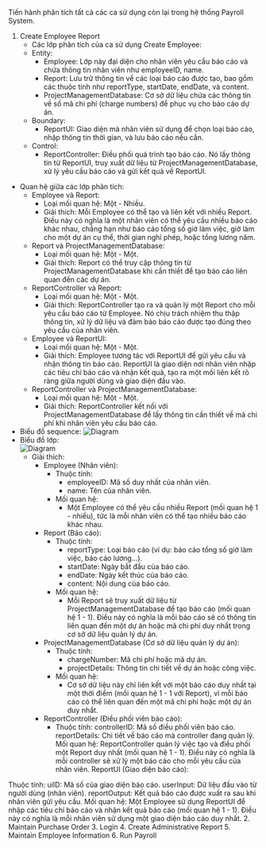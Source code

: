Tiến hành phân tích tất cả các ca sử dụng còn lại trong hệ thống Payroll System.
1. Create Employee Report
   - Các lớp phân tích của ca sử dụng Create Employee:
    - Entity:
       - Employee: Lớp này đại diện cho nhân viên yêu cầu báo cáo và chứa thông tin nhân viên như employeeID, name.
       - Report: Lưu trữ thông tin về các loại báo cáo được tạo, bao gồm các thuộc tính như reportType, startDate, endDate, và content.
       - ProjectManagementDatabase: Cơ sở dữ liệu chứa các thông tin về số mã chi phí (charge numbers) để phục vụ cho báo cáo dự án.
    - Boundary:
       - ReportUI: Giao diện mà nhân viên sử dụng để chọn loại báo cáo, nhập thông tin thời gian, và lưu báo cáo nếu cần.
    - Control:
       - ReportController: Điều phối quá trình tạo báo cáo. Nó lấy thông tin từ ReportUI, truy xuất dữ liệu từ ProjectManagementDatabase, xử lý yêu cầu báo cáo và gửi kết quả về ReportUI.
  - Quan hệ giữa các lớp phân tích:
     - Employee và Report:
        - Loại mối quan hệ: Một - Nhiều.
        - Giải thích: Mỗi Employee có thể tạo và liên kết với nhiều Report. Điều này có nghĩa là một nhân viên có thể yêu cầu nhiều báo cáo khác nhau, chẳng hạn như báo cáo tổng số giờ làm việc, giờ làm cho một dự án cụ thể, thời gian nghỉ phép, hoặc tổng lương năm.
     - Report và ProjectManagementDatabase:
        - Loại mối quan hệ: Một - Một.
        - Giải thích: Report có thể truy cập thông tin từ ProjectManagementDatabase khi cần thiết để tạo báo cáo liên quan đến các dự án. 
     - ReportController và Report:
        - Loại mối quan hệ: Một - Một.
        - Giải thích: ReportController tạo ra và quản lý một Report cho mỗi yêu cầu báo cáo từ Employee. Nó chịu trách nhiệm thu thập thông tin, xử lý dữ liệu và đảm bảo báo cáo được tạo đúng theo yêu cầu của nhân viên.
     - Employee và ReportUI:
        - Loại mối quan hệ: Một - Một.
        - Giải thích: Employee tương tác với ReportUI để gửi yêu cầu và nhận thông tin báo cáo. ReportUI là giao diện nơi nhân viên nhập các tiêu chí báo cáo và nhận kết quả, tạo ra một mối liên kết rõ ràng giữa người dùng và giao diện đầu vào.
     - ReportController và ProjectManagementDatabase:
        - Loại mối quan hệ: Một - Một.
        - Giải thích: ReportController kết nối với ProjectManagementDatabase để lấy thông tin cần thiết về mã chi phí khi nhân viên yêu cầu báo cáo.
  - Biểu đồ sequence:
     ![Diagram](https://www.planttext.com/api/plantuml/png/X991ReCm44NtFiLS81TWKKLAgggBIbMZ7620KUlAUCXu78cpTT4ZzGerCP2cWC82OVlDd-y__7nzRuEYQ6oSmKfPuB5f7NT4fkJeQvGEtgXbqUEpgTYhi1isTddbI0nvjTh1g_0dLVg27j-fIPjxL2mnq0ZaGcF67h1vcDIXI9-dI451CZQTJDIrPQ8FiMoiGYLMIImQT3fWIU0KhL20DZk2EXana9wPJj9UjNsnf6BfJ7EbzQhDijya5SLd0VArMR8o-2zW9uHAjqdyHM-3Uo9FCkDpSbFM1UnjQ1rs8sMurUjnzS4SKcJA4F0yIVLNNHdNuHzsPrxZT1SQtBlV44jVLb-oswPN_yl-0W00__y30000)
  - Biểu đồ lớp:\
![Diagram](https://www.planttext.com/api/plantuml/png/b5CzJiCm5DvzYgSiI4WTM3kWIfIXGm7nSm0tjP8WnmdECo92dHbOO6QXGXK22R4mrQeOqelu15m1jqtTqhGWFCJAPty_xxtaItysCgGILSm9sOBndT6t8WGHXECN2dxHzu4R_P0IdzCiW_quvKdE65mJiAi6h0HQpJgSe8n4K1u86ZC7zKZ9FsPf8j6nvVJrD4_P2dkQgKdHufFdt4nqAvYV26G2grP7CZbdFhQfe06BxHLBeXsQBRBx8PK1Er1nXyaL_tH6RZAa4SysrR5dlMN2EPCBJGTLEZ8hzW_9ivQJKb55GcLMLwGArqeVAbm-waq6sZRwFe8BHGM4Hjz041dz_cEmRgJUZWUrsYvuszvyJdN8YrS5lXa-Ar9YxfhTD_Uu3fdHRz0rUc2ZLDgrBEAyq0px2LmMZpQl6Ju9uCLeJJn7iRtwXyrlML6g7AwiwG01m-93182H8AHXlxZ9d_4D003__mC0)
    - Giải thích:
       - Employee (Nhân viên):
          - Thuộc tính:
             - employeeID: Mã số duy nhất của nhân viên.
             - name: Tên của nhân viên.
          - Mối quan hệ:
             - Một Employee có thể yêu cầu nhiều Report (mối quan hệ 1 - nhiều), tức là mỗi nhân viên có thể tạo nhiều báo cáo khác nhau.
       - Report (Báo cáo):
          - Thuộc tính:
             - reportType: Loại báo cáo (ví dụ: báo cáo tổng số giờ làm việc, báo cáo lương…).
             - startDate: Ngày bắt đầu của báo cáo.
             - endDate: Ngày kết thúc của báo cáo.
             - content: Nội dung của báo cáo.
          - Mối quan hệ:
             - Mỗi Report sẽ truy xuất dữ liệu từ ProjectManagementDatabase để tạo báo cáo (mối quan hệ 1 - 1). Điều này có nghĩa là mỗi báo cáo sẽ có thông tin liên quan đến một dự án hoặc mã chi phí duy nhất trong cơ sở dữ liệu quản lý dự án.
       - ProjectManagementDatabase (Cơ sở dữ liệu quản lý dự án):
          - Thuộc tính:
             - chargeNumber: Mã chi phí hoặc mã dự án.
             - projectDetails: Thông tin chi tiết về dự án hoặc công việc.
          - Mối quan hệ:
             - Cơ sở dữ liệu này chỉ liên kết với một báo cáo duy nhất tại một thời điểm (mối quan hệ 1 - 1 với Report), vì mỗi báo cáo có thể liên quan đến một mã chi phí hoặc một dự án duy nhất.
       - ReportController (Điều phối viên báo cáo):
          - Thuộc tính:
controllerID: Mã số điều phối viên báo cáo.
reportDetails: Chi tiết về báo cáo mà controller đang quản lý.
Mối quan hệ:
ReportController quản lý việc tạo và điều phối một Report duy nhất (mối quan hệ 1 - 1). Điều này có nghĩa là mỗi controller sẽ xử lý một báo cáo cho mỗi yêu cầu của nhân viên.
ReportUI (Giao diện báo cáo):

Thuộc tính:
uiID: Mã số của giao diện báo cáo.
userInput: Dữ liệu đầu vào từ người dùng (nhân viên).
reportOutput: Kết quả báo cáo được xuất ra sau khi nhân viên gửi yêu cầu.
Mối quan hệ:
Một Employee sử dụng ReportUI để nhập các tiêu chí báo cáo và nhận kết quả báo cáo (mối quan hệ 1 - 1). Điều này có nghĩa là mỗi nhân viên sử dụng một giao diện báo cáo duy nhất.
2. Maintain Purchase Order
3. Login
4. Create Administrative Report
5. Maintain Employee Information
6. Run Payroll
